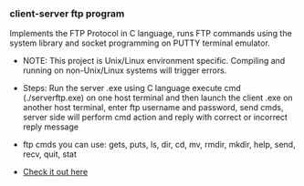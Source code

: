 ### client-server ftp program 

Implements the FTP Protocol in C language, runs FTP commands using the system library and socket programming on PUTTY terminal emulator.

- NOTE: This project is Unix/Linux environment specific. Compiling and running on non-Unix/Linux systems will trigger errors.

- Steps: Run the server .exe using C language execute cmd (./serverftp.exe) on one host terminal and then launch the client .exe on another host terminal, enter ftp username and password, send cmds, server side will perform cmd action and reply with correct or incorrect reply message  

- ftp cmds you can use: gets, puts, ls, dir, cd, mv, rmdir, mkdir, help, send, recv, quit, stat 

- [Check it out here](https://brianperel.github.io/project4.htm)
